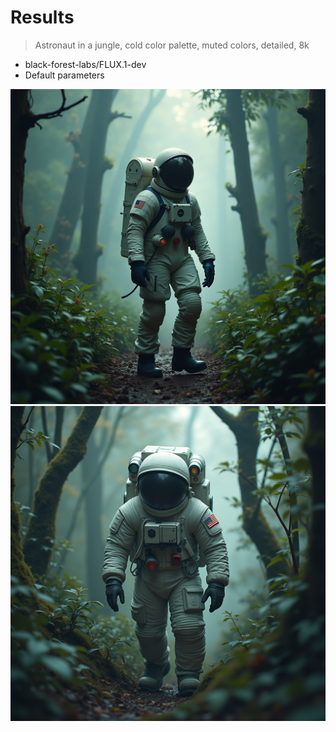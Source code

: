 # Results

> Astronaut in a jungle, cold color palette, muted colors, detailed, 8k

- black-forest-labs/FLUX.1-dev
- Default parameters

<img src="output_1.png">
<img src="output_2.png">

> 